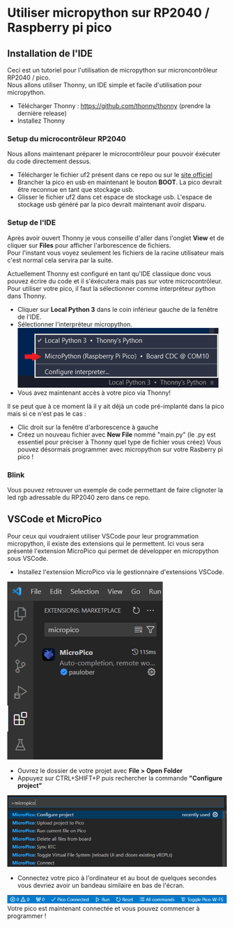 # Utiliser micropython sur RP2040 / Raspberry pi pico
## Installation de l'IDE
Ceci est un tutoriel pour l'utilisation de micropython sur microncontrôleur RP2040 / pico.\
Nous allons utiliser Thonny, un IDE simple et facile d'utilisation pour micropython.
* Télécharger Thonny : https://github.com/thonny/thonny (prendre la dernière release)
* Installez Thonny

### Setup du microcontrôleur RP2040
Nous allons maintenant préparer le microcontrôleur pour pouvoir éxécuter du code directement dessus.
* Télécharger le fichier uf2 présent dans ce repo ou sur le [site officiel](https://www.raspberrypi.com/documentation/microcontrollers/micropython.html)
* Brancher la pico en usb en maintenant le bouton **BOOT**. La pico devrait être reconnue en tant que stockage usb.
* Glisser le fichier uf2 dans cet espace de stockage usb.
L'espace de stockage usb généré par la pico devrait maintenant avoir disparu.

### Setup de l'IDE
Après avoir ouvert Thonny je vous conseille d'aller dans l'onglet **View** et de cliquer sur **Files** pour afficher l'arborescence de fichiers.\
Pour l'instant vous voyez seulement les fichiers de la racine utilisateur mais c'est normal cela servira par la suite.

Actuellement Thonny est configuré en tant qu'IDE classique donc vous pouvez écrire du code et il s'éxécutera mais pas sur votre microcontrôleur.
Pour utiliser votre pico, il faut la sélectionner comme interpréteur python dans Thonny.
* Cliquer sur **Local Python 3** dans le coin inférieur gauche de la fenêtre de l'IDE.
* Sélectionner l'interpréteur micropython.\
![interpreter](images/Thonny.png)
* Vous avez maintenant accès à votre pico via Thonny!

Il se peut que à ce moment là il y ait déjà un code pré-implanté dans la pico mais si ce n'est pas le cas :
* Clic droit sur la fenêtre d'arborescence à gauche
* Créez un nouveau fichier avec **New File** nommé "main.py" (le .py est essentiel pour préciser à Thonny quel type de fichier vous créez)
Vous pouvez désormais programmer avec micropython sur votre Rasberry pi pico !

### Blink
Vous pouvez retrouver un exemple de code permettant de faire clignoter la led rgb adressable du RP2040 zero dans ce repo.
## VSCode et MicroPico
Pour ceux qui voudraient utiliser VSCode pour leur programmation micropython, il existe des extensions qui le permettent.
Ici vous sera présenté l'extension MicroPico qui permet de développer en micropython sous VSCode.

* Installez l'extension MicroPico via le gestionnaire d'extensions VSCode.

![extension](images/extension.png)
* Ouvrez le dossier de votre projet avec **File > Open Folder**
* Appuyez sur CTRL+SHIFT+P puis rechercher la commande **"Configure project"**

![configure](images/configure.png)
* Connectez votre pico à l'ordinateur et au bout de quelques secondes vous devriez avoir un bandeau similaire en bas de l'écran.

![bandeau](images/bandeau.png)
Votre pico est maintenant connectée et vous pouvez commencer à programmer !
